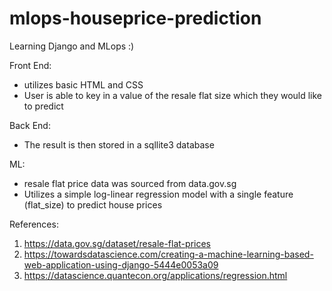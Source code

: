 # mlops-houseprice-prediction

Learning Django and MLops :)

Front End:
- utilizes basic HTML and CSS
- User is able to key in a value of the resale flat size which they would like to predict

Back End:
- The result is then stored in a sqllite3 database

ML: 
- resale flat price data was sourced from data.gov.sg
- Utilizes a simple log-linear regression model with a single feature (flat_size) to predict house prices

References: 
1. https://data.gov.sg/dataset/resale-flat-prices
2. https://towardsdatascience.com/creating-a-machine-learning-based-web-application-using-django-5444e0053a09
3. https://datascience.quantecon.org/applications/regression.html
